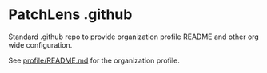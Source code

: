 # PatchLens .github

Standard .github repo to provide organization profile README and other org wide configuration.

See [profile/README.md](profile/README.md) for the organization profile.

